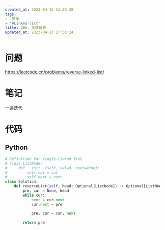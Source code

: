 ```yaml
---
created_at: 2023-04-13 13:39:38
tags:
- ~简单
- '#Linked-list'
title: 206. 反转链表
updated_at: 2023-04-13 17:56:24
---
```


# 问题

https://leetcode.cn/problems/reverse-linked-list/

# 笔记

一遍迭代

# 代码

## Python

```python
# Definition for singly-linked list.
# class ListNode:
#     def __init__(self, val=0, next=None):
#         self.val = val
#         self.next = next
class Solution:
    def reverseList(self, head: Optional[ListNode]) -> Optional[ListNode]:
        pre, cur = None, head
        while cur:
            next = cur.next
            cur.next = pre
            
            pre, cur = cur, next
            
        return pre
```